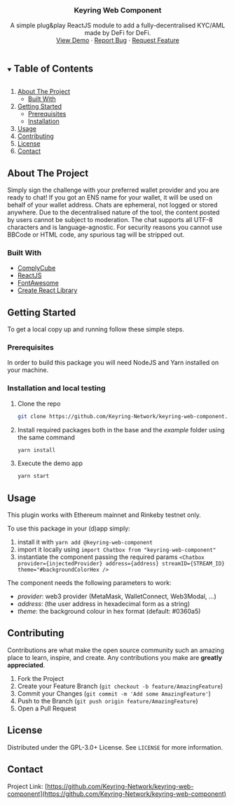 <!-- PROJECT HEADER -->
<br />
<p align="center">

  <h3 align="center">Keyring Web Component</h3>

  <p align="center">
    A simple plug&play ReactJS module to add a fully-decentralised KYC/AML made by DeFi for DeFi.
    <br />
    <a href="https://github.com/Keyring-Network/keyring-web-component">View Demo</a>
    ·
    <a href="https://github.com/Keyring-Network/keyring-web-component/issues">Report Bug</a>
    ·
    <a href="https://github.com/Keyring-Network/keyring-web-component/issues">Request Feature</a>
  </p>
</p>


<!-- TABLE OF CONTENTS -->
<details open="open">
  <summary><h2 style="display: inline-block">Table of Contents</h2></summary>
  <ol>
    <li>
      <a href="#about-the-project">About The Project</a>
      <ul>
        <li><a href="#built-with">Built With</a></li>
      </ul>
    </li>
    <li>
      <a href="#getting-started">Getting Started</a>
      <ul>
        <li><a href="#prerequisites">Prerequisites</a></li>
        <li><a href="#installation">Installation</a></li>
      </ul>
    </li>
    <li><a href="#usage">Usage</a></li>
    <li><a href="#contributing">Contributing</a></li>
    <li><a href="#license">License</a></li>
    <li><a href="#contact">Contact</a></li>
  </ol>
</details>


<!-- ABOUT THE PROJECT -->
## About The Project

Simply sign the challenge with your preferred wallet provider and you are ready to chat!
If you got an ENS name for your wallet, it will be used on behalf of your wallet address. Chats are ephemeral, not logged or stored anywhere. Due to the decentralised nature of the tool, the content posted by users cannot be subject to moderation.
The chat supports all UTF-8 characters and is language-agnostic. For security reasons you cannot use BBCode or HTML code, any spurious tag will be stripped out.

### Built With

* [ComplyCube](https://complycube.com/)
* [ReactJS](https://reactjs.org/)
* [FontAwesome](https://fontawesome.com/)
* [Create React Library](https://www.npmjs.com/package/create-react-library)

<!-- GETTING STARTED -->
## Getting Started

To get a local copy up and running follow these simple steps.

### Prerequisites

In order to build this package you will need NodeJS and Yarn installed on your machine.

### Installation and local testing

1. Clone the repo
   ```sh
   git clone https://github.com/Keyring-Network/keyring-web-component.git
   ```
2. Install required packages both in the base and the *example* folder using the same command
   ```sh
   yarn install
   ```
3. Execute the demo app
   ```sh
   yarn start
   ```

<!-- USAGE EXAMPLES -->
## Usage

This plugin works with Ethereum mainnet and Rinkeby testnet only.

To use this package in your (d)app simply:
1. install it with `yarn add @keyring-web-component` 
2. import it locally using `import Chatbox from "keyring-web-component"`
3. instantiate the component passing the required params `<Chatbox provider={injectedProvider} address={address} streamID={STREAM_ID} theme="#backgroundColorHex />`

The component needs the following parameters to work:
* *provider*: web3 provider (MetaMask, WalletConnect, Web3Modal, ...)
* *address*: (the user address in hexadecimal form as a string)
* *theme*: the background colour in hex format (default: #0360a5)

<!-- CONTRIBUTING -->
## Contributing

Contributions are what make the open source community such an amazing place to learn, inspire, and create. Any contributions you make are **greatly appreciated**.

1. Fork the Project
2. Create your Feature Branch (`git checkout -b feature/AmazingFeature`)
3. Commit your Changes (`git commit -m 'Add some AmazingFeature'`)
4. Push to the Branch (`git push origin feature/AmazingFeature`)
5. Open a Pull Request


<!-- LICENSE -->
## License

Distributed under the GPL-3.0+ License. See `LICENSE` for more information.


<!-- CONTACT -->
## Contact


Project Link: [https://github.com/Keyring-Network/keyring-web-component](https://github.com/Keyring-Network/keyring-web-component)

